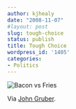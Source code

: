 ```yaml
---
author: kjhealy
date: "2008-11-07"
#layout: post
slug: tough-choice
status: publish
title: Tough Choice
wordpress_id: '1405'
categories:
- Politics
---
```


![Bacon vs Fries](http://www.kieranhealy.org/files/misc/baconvsfries_2.jpg)

Via [John Gruber](http://daringfireball.net/).
